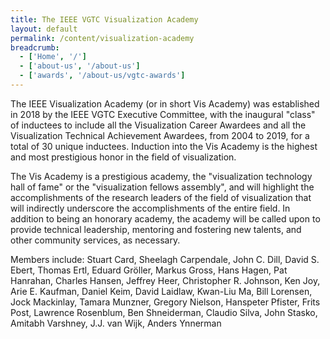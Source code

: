 ```yaml
---
title: The IEEE VGTC Visualization Academy
layout: default
permalink: /content/visualization-academy
breadcrumb:
  - ['Home', '/']
  - ['about-us', '/about-us']
  - ['awards', '/about-us/vgtc-awards']
---
```


The IEEE Visualization Academy (or in short Vis Academy) was established in 2018 by the IEEE VGTC Executive Committee, with the inaugural "class" of inductees to include all the Visualization Career Awardees and all the Visualization Technical Achievement Awardees, from 2004 to 2019, for a total of 30 unique inductees. Induction into the Vis Academy is the highest and most prestigious honor in the field of visualization.

The Vis Academy is a prestigious academy, the "visualization technology hall of fame" or the "visualization fellows assembly", and will highlight the accomplishments of the research leaders of the field of visualization that will indirectly underscore the accomplishments of the entire field. In addition to being an honorary academy, the academy will be called upon to provide technical leadership, mentoring and fostering new talents, and other community services, as necessary.

Members include: Stuart Card, Sheelagh Carpendale, John C. Dill, David S. Ebert, Thomas Ertl, Eduard Gröller, Markus Gross, Hans Hagen, Pat Hanrahan, Charles Hansen, Jeffrey Heer, Christopher R. Johnson, Ken Joy, Arie E. Kaufman, Daniel Keim, David Laidlaw, Kwan-Liu Ma, Bill Lorensen, Jock Mackinlay, Tamara Munzner, Gregory Nielson, Hanspeter Pfister, Frits Post, Lawrence Rosenblum, Ben Shneiderman, Claudio Silva, John Stasko, Amitabh Varshney, J.J. van Wijk, Anders Ynnerman

